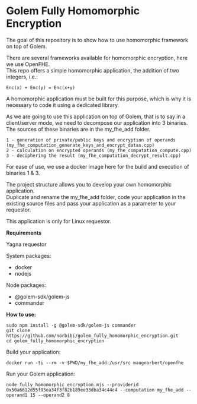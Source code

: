 # Golem Fully Homomorphic Encryption

The goal of this repository is to show how to use homomorphic framework on top of Golem.

There are several frameworks available for homomorphic encryption, here we use OpenFHE.  
This repo offers a simple homomorphic application, the addition of two integers, i.e.:

	Enc(x) + Enc(y) = Enc(x+y)

A homomorphic application must be built for this purpose, which is why it is necessary to code it using a dedicated library.

As we are going to use this application on top of Golem, that is to say in a client/server mode, we need to decompose our application into 3 binaries.
The sources of these binaries are in the my_fhe_add folder.

	1 - generation of private/public keys and encryption of operands (my_fhe_computation_generate_keys_and_encrypt_datas.cpp)
	2 - calculation on encrypted operands (my_fhe_computation_compute.cpp)
	3 - deciphering the result (my_fhe_computation_decrypt_result.cpp)

For ease of use, we use a docker image here for the build and execution of binaries 1 & 3.

The project structure allows you to develop your own homomorphic application.  
Duplicate and rename the my_fhe_add folder, code your application in the existing source files and pass your application as a parameter to your requestor.

This application is only for Linux requestor.

**Requirements**
  
Yagna requestor
  
System packages:  
- docker  
- nodejs  
  
Node packages:  
- @golem-sdk/golem-js  
- commander  
  
**How to use:**
```
sudo npm install -g @golem-sdk/golem-js commander
git clone https://github.com/norbibi/golem_fully_homomorphic_encryption.git  
cd golem_fully_homomorphic_encryption  
```
Build your application:  
```
docker run -ti --rm -v $PWD/my_fhe_add:/usr/src maugnorbert/openfhe  
```
Run your Golem application:
```
node fully_homomorphic_encryption.mjs --providerid 0x50a6612d55f95ea34f3f82b189ee33dba34c44c4 --computation my_fhe_add --operand1 15 --operand2 8
```
